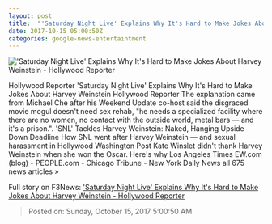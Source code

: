 ```yaml
---
layout: post
title:  "'Saturday Night Live' Explains Why It's Hard to Make Jokes About Harvey Weinstein - Hollywood Reporter"
date: 2017-10-15 05:00:50Z
categories: google-news-entertaintment
---
```


!['Saturday Night Live' Explains Why It's Hard to Make Jokes About Harvey Weinstein - Hollywood Reporter](http://cdn4.thr.com/sites/default/files/2017/10/snl.jpg)

Hollywood Reporter 'Saturday Night Live' Explains Why It's Hard to Make Jokes About Harvey Weinstein Hollywood Reporter The explanation came from Michael Che after his Weekend Update co-host said the disgraced movie mogul doesn't need sex rehab, "he needs a specialized facility where there are no women, no contact with the outside world, metal bars — and it's a prison.". 'SNL' Tackles Harvey Weinstein: Naked, Hanging Upside Down Deadline How SNL went after Harvey Weinstein — and sexual harassment in Hollywood Washington Post Kate Winslet didn't thank Harvey Weinstein when she won the Oscar. Here's why Los Angeles Times EW.com (blog) - PEOPLE.com - Chicago Tribune - New York Daily News all 675 news articles »


Full story on F3News: ['Saturday Night Live' Explains Why It's Hard to Make Jokes About Harvey Weinstein - Hollywood Reporter](http://www.f3nws.com/n/3uC2PD)

> Posted on: Sunday, October 15, 2017 5:00:50 AM
